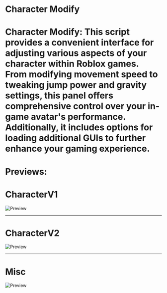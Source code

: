 # Character Modify

# Character Modify: This script provides a convenient interface for adjusting various aspects of your character within Roblox games. From modifying movement speed to tweaking jump power and gravity settings, this panel offers comprehensive control over your in-game avatar's performance. Additionally, it includes options for loading additional GUIs to further enhance your gaming experience.

# Previews:

# CharacterV1
![Preview](https://github.com/XNEOFF/Character-Control-Panel/assets/111242581/634ce918-9aa0-4d9f-bf71-f52667c5047d)

___

# CharacterV2
![Preview](https://github.com/XNEOFF/Character-Control-Panel/assets/111242581/d02a1730-045f-4c7d-8ede-fd8d24276995)
___

# Misc
![Preview](https://github.com/XNEOFF/Character-Control-Panel/assets/111242581/aeec75ba-2920-4ceb-85d1-9a809b542be1)
